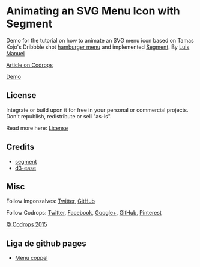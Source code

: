# Animating an SVG Menu Icon with Segment

Demo for the tutorial on how to animate an SVG menu icon based on Tamas Kojo's Dribbble shot [hamburger menu](https://dribbble.com/shots/2265620-hamburger-menu) and implemented [Segment](https://github.com/lmgonzalves/segment). By [Luis Manuel](https://github.com/lmgonzalves)

[Article on Codrops](http://tympanus.net/codrops/?p=25371)

[Demo](http://tympanus.net/Tutorials/AnimatedMenuIcon/)

## License

Integrate or build upon it for free in your personal or commercial projects. Don't republish, redistribute or sell "as-is". 

Read more here: [License](http://tympanus.net/codrops/licensing/)

## Credits

- [segment](https://github.com/lmgonzalves/segment)
- [d3-ease](https://github.com/d3/d3-ease)

## Misc

Follow lmgonzalves: [Twitter](https://twitter.com/lmgonzalves), [GitHub](https://github.com/lmgonzalves)

Follow Codrops: [Twitter](http://www.twitter.com/codrops), [Facebook](http://www.facebook.com/pages/Codrops/159107397912), [Google+](https://plus.google.com/101095823814290637419), [GitHub](https://github.com/codrops), [Pinterest](http://www.pinterest.com/codrops/)

[© Codrops 2015](http://www.codrops.com)

## Liga de github pages

- [Menu coppel](https://cj-grz.github.io/school-coppel/)
